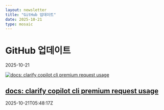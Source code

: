 ```yaml
---
layout: newsletter
title: "GitHub 업데이트"
date: 2025-10-21
type: mosaic
---
```


<div class="newsletter-header">
    <h1>GitHub 업데이트</h1>
    <p class="newsletter-date">2025-10-21</p>
</div>


<div class="wide-section">
    <div class="featured-post">
        <a href="https://github.com/github/docs/pull/40928?mtm_campaign=newsletter&mtm_source=mosaic">
            <img src="/assets/images/default-newsletter.png" alt="docs: clarify copilot cli premium request usage">
        </a>
        <div class="post-content">
            <h2><a href="https://github.com/github/docs/pull/40928?mtm_campaign=newsletter&mtm_source=mosaic">docs: clarify copilot cli premium request usage</a></h2>
            <p class="post-date">2025-10-21T05:48:17Z</p>
            <p class="post-description"><!--
Thank you for contributing to this project! You must fill out the information below before we can review this pull request. By explaining why you're making a change (or linking to an issue) and </p>
        </div>
    </div>
</div>

<div class="grid-section">
    <div class="grid-item">
        <a href="https://github.com/github/docs/pull/40918?mtm_campaign=newsletter&mtm_source=mosaic">
            <img src="/assets/images/default-newsletter.png" alt="Add common synonyms">
        </a>
        <h3><a href="https://github.com/github/docs/pull/40918?mtm_campaign=newsletter&mtm_source=mosaic">Add common synonyms</a></h3>
        <p class="post-date">2025-10-20T10:01:23Z</p>
    </div>
    <div class="grid-item">
        <a href="https://github.com/github/docs/pull/40906?mtm_campaign=newsletter&mtm_source=mosaic">
            <img src="/assets/images/default-newsletter.png" alt="docs: Add PowerShell v6+ prerequisite for Windows users to Copilot CLI install guide">
        </a>
        <h3><a href="https://github.com/github/docs/pull/40906?mtm_campaign=newsletter&mtm_source=mosaic">docs: Add PowerShell v6+ prerequisite for Windows users to Copilot CLI install guide</a></h3>
        <p class="post-date">2025-10-18T16:00:42Z</p>
    </div>
    <div class="grid-item">
        <a href="https://github.com/github/docs/pull/40902?mtm_campaign=newsletter&mtm_source=mosaic">
            <img src="/assets/images/default-newsletter.png" alt="Added ETP guidance issues on Codespaces documentation">
        </a>
        <h3><a href="https://github.com/github/docs/pull/40902?mtm_campaign=newsletter&mtm_source=mosaic">Added ETP guidance issues on Codespaces documentation</a></h3>
        <p class="post-date">2025-10-18T00:41:23Z</p>
    </div>
    <div class="grid-item">
        <a href="https://github.com/github/docs/issues/40897?mtm_campaign=newsletter&mtm_source=mosaic">
            <img src="/assets/images/default-newsletter.png" alt="Premium features for Copilot CLI are confusing">
        </a>
        <h3><a href="https://github.com/github/docs/issues/40897?mtm_campaign=newsletter&mtm_source=mosaic">Premium features for Copilot CLI are confusing</a></h3>
        <p class="post-date">2025-10-17T15:41:40Z</p>
    </div>
</div>

<div class="grid-section">
    <div class="grid-item">
        <a href="https://github.com/github/docs/pull/40895?mtm_campaign=newsletter&mtm_source=mosaic">
            <img src="/assets/images/default-newsletter.png" alt="Add API Center MCP registry URL">
        </a>
        <h3><a href="https://github.com/github/docs/pull/40895?mtm_campaign=newsletter&mtm_source=mosaic">Add API Center MCP registry URL</a></h3>
        <p class="post-date">2025-10-17T05:36:58Z</p>
    </div>
    <div class="grid-item">
        <a href="https://github.com/github/docs/issues/40894?mtm_campaign=newsletter&mtm_source=mosaic">
            <img src="/assets/images/default-newsletter.png" alt="API Center MCP register URL is hard to know">
        </a>
        <h3><a href="https://github.com/github/docs/issues/40894?mtm_campaign=newsletter&mtm_source=mosaic">API Center MCP register URL is hard to know</a></h3>
        <p class="post-date">2025-10-17T05:35:26Z</p>
    </div>
    <div class="grid-item">
        <a href="https://github.com/github/docs/issues/40891?mtm_campaign=newsletter&mtm_source=mosaic">
            <img src="/assets/images/default-newsletter.png" alt="Contain an incorrect link to the billing overview page in Chinese Page">
        </a>
        <h3><a href="https://github.com/github/docs/issues/40891?mtm_campaign=newsletter&mtm_source=mosaic">Contain an incorrect link to the billing overview page in Chinese Page</a></h3>
        <p class="post-date">2025-10-17T02:10:45Z</p>
    </div>
</div>

